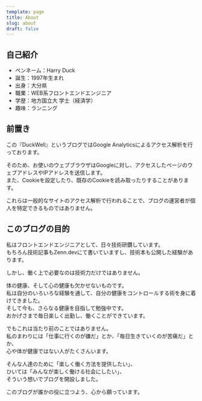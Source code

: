 ```yaml
---
template: page
title: About
slug: about
draft: false
---
```

## 自己紹介

* ペンネーム：Harry Duck
* 誕生：1997年生まれ
* 出身：大分県
* 職業：WEB系フロントエンドエンジニア
* 学歴：地方国立大 学士（経済学）
* 趣味：ランニング

## 前置き

この『DuckWell』というブログではGoogle Analyticsによるアクセス解析を行っております。  

そのため、お使いのウェブブラウザはGoogleに対し、アクセスしたページのウェブアドレスやIPアドレスを送信します。\
また、Cookieを設定したり、既存のCookieを読み取ったりすることがあります。  

これらは一般的なサイトのアクセス解析で行われることで、ブログの運営者が個人を特定できるものではありません。  

## このブログの目的

私はフロントエンドエンジニアとして、日々技術研鑽しています。\
もちろん技術記事もZenn.devにて書いていますし、技術本も公開した経験があります。  

しかし、働く上で必要なのは技術力だけではありません。  

体の健康、そして心の健康も欠かせないものです。\
私は自分のいろいろな経験を通して、自分の健康をコントロールする術を身に着けてきました。\
そして今も、さらなる健康を目指して勉強中です。\
おかげさまで毎日楽しく出勤し、働くことができています。  

でもこれは当たり前のことではありません。\
私のまわりには「仕事に行くのが嫌だ」とか、「毎日生きていくのが苦痛だ」とか、\
心や体が健康ではない人がたくさんいます。  

そんな人達のために「楽しく働く方法を提供したい」、\
ひいては「みんなが楽しく働ける社会にしたい」、\
そういう想いでブログを開設しました。  

このブログが誰かの役に立つよう、心から願っています。
